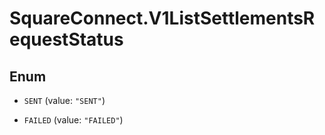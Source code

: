 # SquareConnect.V1ListSettlementsRequestStatus

## Enum


* `SENT` (value: `"SENT"`)

* `FAILED` (value: `"FAILED"`)


